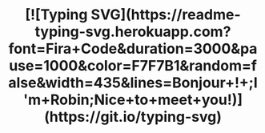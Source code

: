 
<h1 align="center">
  [![Typing SVG](https://readme-typing-svg.herokuapp.com?font=Fira+Code&duration=3000&pause=1000&color=F7F7B1&random=false&width=435&lines=Bonjour+!+;I'm+Robin;Nice+to+meet+you!)](https://git.io/typing-svg)
</h1>

<!--
**robin-deruyck/robin-deruyck** is a ✨ _special_ ✨ repository because its `README.md` (this file) appears on your GitHub profile.

Here are some ideas to get you started:

- 🔭 I’m currently working on ...
- 🌱 I’m currently learning ...
- 👯 I’m looking to collaborate on ...
- 🤔 I’m looking for help with ...
- 💬 Ask me about ...
- 📫 How to reach me: ...
- 😄 Pronouns: ...
- ⚡ Fun fact: ...
-->
